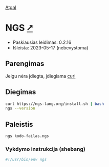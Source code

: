 [Atgal](./readme.md)

# NGS [&#x2B67;](https://ngs-lang.org/)

* Paskiausias leidimas: 0.2.16
* Išleista: 2023-05-17 (nebevystoma)

## Parengimas

Jeigu nėra įdiegta, įdiegiama [curl](../utils/curl.md)

## Diegimas

```bash
curl https://ngs-lang.org/install.sh | bash
ngs --version
```

## Paleistis

```bash
ngs kodo-failas.ngs
```

### Vykdymo instrukcija (shebang)

```bash
#!/usr/bin/env ngs
```

